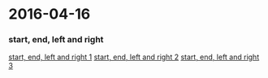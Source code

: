 # 2016-04-16

### start, end, left and right
[start, end, left and right 1](http://stackoverflow.com/questions/25934106/what-is-androidlayout-marginstart)
[start, end, left and right 2](http://stackoverflow.com/questions/14904273/what-is-the-difference-between-android-margin-start-end-and-right-left)
[start, end, left and right 3](http://blog.csdn.net/zhufuing/article/details/40181815)
